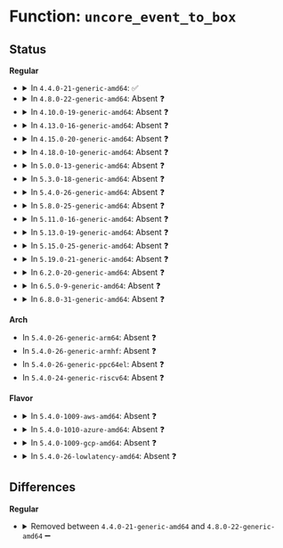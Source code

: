 # Function: <code>uncore_event_to_box</code>

## Status
<b>Regular</b>
<ul>
<li>
<details>
<summary>In <code>4.4.0-21-generic-amd64</code>: ✅</summary>

```c
struct intel_uncore_box * uncore_event_to_box(struct perf_event * event)
```

```json
{
  "name": "uncore_event_to_box",
  "collision_type": "Unique Global",
  "inline_type": "No",
  "funcs": [
    {
      "addr": 18446744071578936928,
      "name": "uncore_event_to_box",
      "external": true,
      "loc": "arch/x86/events/intel/uncore.c:115",
      "file": "arch/x86/events/intel/uncore.c",
      "inline": "seen, unknown",
      "caller_inline": [],
      "caller_func": [
        "arch/x86/events/intel/uncore.c:uncore_pmu_event_start",
        "arch/x86/events/intel/uncore.c:uncore_pmu_event_read",
        "arch/x86/events/intel/uncore.c:uncore_pmu_event_stop",
        "arch/x86/events/intel/uncore.c:uncore_pmu_event_del",
        "arch/x86/events/intel/uncore.c:uncore_pmu_event_add",
        "arch/x86/events/intel/uncore_snb.c:snb_uncore_imc_event_stop",
        "arch/x86/events/intel/uncore_snb.c:snb_uncore_imc_event_del",
        "arch/x86/events/intel/uncore_snb.c:snb_uncore_imc_event_start",
        "arch/x86/events/intel/uncore_snb.c:snb_uncore_imc_event_add"
      ]
    }
  ],
  "symbols": [
    {
      "addr": 18446744071578936928,
      "name": "uncore_event_to_box",
      "section": ".text",
      "bind": "STB_GLOBAL",
      "size": 55
    }
  ]
}
```
</details>
</li>
<li>
<details>
<summary>In <code>4.8.0-22-generic-amd64</code>: Absent ❓</summary>

```json
{
  "name": "uncore_event_to_box",
  "collision_type": "Static Duplication",
  "inline_type": "Full",
  "funcs": [
    {
      "addr": 0,
      "name": "uncore_event_to_box",
      "external": false,
      "loc": "arch/x86/events/intel/uncore.h:334",
      "file": "arch/x86/events/intel/uncore.c",
      "inline": "declared, inlined",
      "caller_inline": [],
      "caller_func": []
    },
    {
      "addr": 0,
      "name": "uncore_event_to_box",
      "external": false,
      "loc": "arch/x86/events/intel/uncore.h:334",
      "file": "arch/x86/events/intel/uncore_snb.c",
      "inline": "declared, inlined",
      "caller_inline": [],
      "caller_func": []
    }
  ],
  "symbols": []
}
```
</details>
</li>
<li>
<details>
<summary>In <code>4.10.0-19-generic-amd64</code>: Absent ❓</summary>

```json
{
  "name": "uncore_event_to_box",
  "collision_type": "Static Duplication",
  "inline_type": "Full",
  "funcs": [
    {
      "addr": 0,
      "name": "uncore_event_to_box",
      "external": false,
      "loc": "arch/x86/events/intel/uncore.h:339",
      "file": "arch/x86/events/intel/uncore.c",
      "inline": "declared, inlined",
      "caller_inline": [],
      "caller_func": []
    },
    {
      "addr": 0,
      "name": "uncore_event_to_box",
      "external": false,
      "loc": "arch/x86/events/intel/uncore.h:339",
      "file": "arch/x86/events/intel/uncore_snb.c",
      "inline": "declared, inlined",
      "caller_inline": [],
      "caller_func": []
    }
  ],
  "symbols": []
}
```
</details>
</li>
<li>
<details>
<summary>In <code>4.13.0-16-generic-amd64</code>: Absent ❓</summary>

```json
{
  "name": "uncore_event_to_box",
  "collision_type": "Static Duplication",
  "inline_type": "Full",
  "funcs": [
    {
      "addr": 0,
      "name": "uncore_event_to_box",
      "external": false,
      "loc": "arch/x86/events/intel/uncore.h:339",
      "file": "arch/x86/events/intel/uncore.c",
      "inline": "declared, inlined",
      "caller_inline": [],
      "caller_func": []
    },
    {
      "addr": 0,
      "name": "uncore_event_to_box",
      "external": false,
      "loc": "arch/x86/events/intel/uncore.h:339",
      "file": "arch/x86/events/intel/uncore_snb.c",
      "inline": "declared, inlined",
      "caller_inline": [],
      "caller_func": []
    }
  ],
  "symbols": []
}
```
</details>
</li>
<li>
<details>
<summary>In <code>4.15.0-20-generic-amd64</code>: Absent ❓</summary>

```json
{
  "name": "uncore_event_to_box",
  "collision_type": "Static Duplication",
  "inline_type": "Full",
  "funcs": [
    {
      "addr": 0,
      "name": "uncore_event_to_box",
      "external": false,
      "loc": "arch/x86/events/intel/uncore.h:340",
      "file": "arch/x86/events/intel/uncore.c",
      "inline": "declared, inlined",
      "caller_inline": [],
      "caller_func": []
    },
    {
      "addr": 0,
      "name": "uncore_event_to_box",
      "external": false,
      "loc": "arch/x86/events/intel/uncore.h:340",
      "file": "arch/x86/events/intel/uncore_snb.c",
      "inline": "declared, inlined",
      "caller_inline": [],
      "caller_func": []
    }
  ],
  "symbols": []
}
```
</details>
</li>
<li>
<details>
<summary>In <code>4.18.0-10-generic-amd64</code>: Absent ❓</summary>

```json
{
  "name": "uncore_event_to_box",
  "collision_type": "Unique Static",
  "inline_type": "Full",
  "funcs": [
    {
      "addr": 0,
      "name": "uncore_event_to_box",
      "external": false,
      "loc": "arch/x86/events/intel/uncore.h:461",
      "file": "arch/x86/events/intel/uncore.c",
      "inline": "declared, inlined",
      "caller_inline": [],
      "caller_func": []
    }
  ],
  "symbols": []
}
```
</details>
</li>
<li>
<details>
<summary>In <code>5.0.0-13-generic-amd64</code>: Absent ❓</summary>

```json
{
  "name": "uncore_event_to_box",
  "collision_type": "Unique Static",
  "inline_type": "Full",
  "funcs": [
    {
      "addr": 0,
      "name": "uncore_event_to_box",
      "external": false,
      "loc": "arch/x86/events/intel/uncore.h:478",
      "file": "arch/x86/events/intel/uncore.c",
      "inline": "declared, inlined",
      "caller_inline": [],
      "caller_func": []
    }
  ],
  "symbols": []
}
```
</details>
</li>
<li>
<details>
<summary>In <code>5.3.0-18-generic-amd64</code>: Absent ❓</summary>

```json
{
  "name": "uncore_event_to_box",
  "collision_type": "Unique Static",
  "inline_type": "Full",
  "funcs": [
    {
      "addr": 0,
      "name": "uncore_event_to_box",
      "external": false,
      "loc": "arch/x86/events/intel/uncore.h:500",
      "file": "arch/x86/events/intel/uncore.c",
      "inline": "declared, inlined",
      "caller_inline": [],
      "caller_func": []
    }
  ],
  "symbols": []
}
```
</details>
</li>
<li>
<details>
<summary>In <code>5.4.0-26-generic-amd64</code>: Absent ❓</summary>

```json
{
  "name": "uncore_event_to_box",
  "collision_type": "Unique Static",
  "inline_type": "Full",
  "funcs": [
    {
      "addr": 0,
      "name": "uncore_event_to_box",
      "external": false,
      "loc": "arch/x86/events/intel/uncore.h:488",
      "file": "arch/x86/events/intel/uncore.c",
      "inline": "declared, inlined",
      "caller_inline": [],
      "caller_func": []
    }
  ],
  "symbols": []
}
```
</details>
</li>
<li>
<details>
<summary>In <code>5.8.0-25-generic-amd64</code>: Absent ❓</summary>

```json
{
  "name": "uncore_event_to_box",
  "collision_type": "Unique Static",
  "inline_type": "Full",
  "funcs": [
    {
      "addr": 18446744071578949989,
      "name": "uncore_event_to_box",
      "external": false,
      "loc": "arch/x86/events/intel/uncore.h:491",
      "file": "arch/x86/events/intel/uncore.c",
      "inline": "declared, inlined",
      "caller_inline": [
        "arch/x86/events/intel/uncore.c:uncore_pmu_event_read",
        "arch/x86/events/intel/uncore.c:uncore_pmu_event_del",
        "arch/x86/events/intel/uncore.c:uncore_pmu_event_add",
        "arch/x86/events/intel/uncore.c:uncore_pmu_event_stop",
        "arch/x86/events/intel/uncore.c:uncore_pmu_event_start"
      ],
      "caller_func": []
    }
  ],
  "symbols": []
}
```
</details>
</li>
<li>
<details>
<summary>In <code>5.11.0-16-generic-amd64</code>: Absent ❓</summary>

```json
{
  "name": "uncore_event_to_box",
  "collision_type": "Unique Static",
  "inline_type": "Full",
  "funcs": [
    {
      "addr": 18446744071578951637,
      "name": "uncore_event_to_box",
      "external": false,
      "loc": "arch/x86/events/intel/uncore.h:528",
      "file": "arch/x86/events/intel/uncore.c",
      "inline": "declared, inlined",
      "caller_inline": [
        "arch/x86/events/intel/uncore.c:uncore_pmu_event_read",
        "arch/x86/events/intel/uncore.c:uncore_pmu_event_del",
        "arch/x86/events/intel/uncore.c:uncore_pmu_event_add",
        "arch/x86/events/intel/uncore.c:uncore_pmu_event_stop",
        "arch/x86/events/intel/uncore.c:uncore_pmu_event_start"
      ],
      "caller_func": []
    }
  ],
  "symbols": []
}
```
</details>
</li>
<li>
<details>
<summary>In <code>5.13.0-19-generic-amd64</code>: Absent ❓</summary>

```json
{
  "name": "uncore_event_to_box",
  "collision_type": "Unique Static",
  "inline_type": "Full",
  "funcs": [
    {
      "addr": 18446744071578956629,
      "name": "uncore_event_to_box",
      "external": false,
      "loc": "arch/x86/events/intel/uncore.h:541",
      "file": "arch/x86/events/intel/uncore.c",
      "inline": "declared, inlined",
      "caller_inline": [
        "arch/x86/events/intel/uncore.c:uncore_pmu_event_read",
        "arch/x86/events/intel/uncore.c:uncore_pmu_event_del",
        "arch/x86/events/intel/uncore.c:uncore_pmu_event_add",
        "arch/x86/events/intel/uncore.c:uncore_pmu_event_stop",
        "arch/x86/events/intel/uncore.c:uncore_pmu_event_start"
      ],
      "caller_func": []
    }
  ],
  "symbols": []
}
```
</details>
</li>
<li>
<details>
<summary>In <code>5.15.0-25-generic-amd64</code>: Absent ❓</summary>

```json
{
  "name": "uncore_event_to_box",
  "collision_type": "Unique Static",
  "inline_type": "Full",
  "funcs": [
    {
      "addr": 18446744071578967237,
      "name": "uncore_event_to_box",
      "external": false,
      "loc": "arch/x86/events/intel/uncore.h:542",
      "file": "arch/x86/events/intel/uncore.c",
      "inline": "declared, inlined",
      "caller_inline": [
        "arch/x86/events/intel/uncore.c:uncore_pmu_event_read",
        "arch/x86/events/intel/uncore.c:uncore_pmu_event_del",
        "arch/x86/events/intel/uncore.c:uncore_pmu_event_add",
        "arch/x86/events/intel/uncore.c:uncore_pmu_event_stop",
        "arch/x86/events/intel/uncore.c:uncore_pmu_event_start"
      ],
      "caller_func": []
    }
  ],
  "symbols": []
}
```
</details>
</li>
<li>
<details>
<summary>In <code>5.19.0-21-generic-amd64</code>: Absent ❓</summary>

```json
{
  "name": "uncore_event_to_box",
  "collision_type": "Unique Static",
  "inline_type": "Full",
  "funcs": [
    {
      "addr": 18446744071578978149,
      "name": "uncore_event_to_box",
      "external": false,
      "loc": "arch/x86/events/intel/uncore.h:542",
      "file": "arch/x86/events/intel/uncore.c",
      "inline": "declared, inlined",
      "caller_inline": [
        "arch/x86/events/intel/uncore.c:uncore_pmu_event_read",
        "arch/x86/events/intel/uncore.c:uncore_pmu_event_del",
        "arch/x86/events/intel/uncore.c:uncore_pmu_event_add",
        "arch/x86/events/intel/uncore.c:uncore_pmu_event_stop",
        "arch/x86/events/intel/uncore.c:uncore_pmu_event_start"
      ],
      "caller_func": []
    }
  ],
  "symbols": []
}
```
</details>
</li>
<li>
<details>
<summary>In <code>6.2.0-20-generic-amd64</code>: Absent ❓</summary>

```json
{
  "name": "uncore_event_to_box",
  "collision_type": "Unique Static",
  "inline_type": "Full",
  "funcs": [
    {
      "addr": 18446744071578996917,
      "name": "uncore_event_to_box",
      "external": false,
      "loc": "arch/x86/events/intel/uncore.h:558",
      "file": "arch/x86/events/intel/uncore.c",
      "inline": "declared, inlined",
      "caller_inline": [
        "arch/x86/events/intel/uncore.c:uncore_pmu_event_read",
        "arch/x86/events/intel/uncore.c:uncore_pmu_event_del",
        "arch/x86/events/intel/uncore.c:uncore_pmu_event_add",
        "arch/x86/events/intel/uncore.c:uncore_pmu_event_stop",
        "arch/x86/events/intel/uncore.c:uncore_pmu_event_start"
      ],
      "caller_func": []
    }
  ],
  "symbols": []
}
```
</details>
</li>
<li>
<details>
<summary>In <code>6.5.0-9-generic-amd64</code>: Absent ❓</summary>

```json
{
  "name": "uncore_event_to_box",
  "collision_type": "Unique Static",
  "inline_type": "Full",
  "funcs": [
    {
      "addr": 18446744071578996645,
      "name": "uncore_event_to_box",
      "external": false,
      "loc": "arch/x86/events/intel/uncore.h:561",
      "file": "arch/x86/events/intel/uncore.c",
      "inline": "declared, inlined",
      "caller_inline": [
        "arch/x86/events/intel/uncore.c:uncore_pmu_event_read",
        "arch/x86/events/intel/uncore.c:uncore_pmu_event_del",
        "arch/x86/events/intel/uncore.c:uncore_pmu_event_add",
        "arch/x86/events/intel/uncore.c:uncore_pmu_event_stop",
        "arch/x86/events/intel/uncore.c:uncore_pmu_event_start"
      ],
      "caller_func": []
    }
  ],
  "symbols": []
}
```
</details>
</li>
<li>
<details>
<summary>In <code>6.8.0-31-generic-amd64</code>: Absent ❓</summary>

```json
{
  "name": "uncore_event_to_box",
  "collision_type": "Unique Static",
  "inline_type": "Full",
  "funcs": [
    {
      "addr": 18446744071579021573,
      "name": "uncore_event_to_box",
      "external": false,
      "loc": "arch/x86/events/intel/uncore.h:561",
      "file": "arch/x86/events/intel/uncore.c",
      "inline": "declared, inlined",
      "caller_inline": [
        "arch/x86/events/intel/uncore.c:uncore_pmu_event_read",
        "arch/x86/events/intel/uncore.c:uncore_pmu_event_del",
        "arch/x86/events/intel/uncore.c:uncore_pmu_event_add",
        "arch/x86/events/intel/uncore.c:uncore_pmu_event_stop",
        "arch/x86/events/intel/uncore.c:uncore_pmu_event_start"
      ],
      "caller_func": []
    }
  ],
  "symbols": []
}
```
</details>
</li>
</ul>
<b>Arch</b>
<ul>
<li>
In <code>5.4.0-26-generic-arm64</code>: Absent ❓
</li>
<li>
In <code>5.4.0-26-generic-armhf</code>: Absent ❓
</li>
<li>
In <code>5.4.0-26-generic-ppc64el</code>: Absent ❓
</li>
<li>
In <code>5.4.0-24-generic-riscv64</code>: Absent ❓
</li>
</ul>
<b>Flavor</b>
<ul>
<li>
<details>
<summary>In <code>5.4.0-1009-aws-amd64</code>: Absent ❓</summary>

```json
{
  "name": "uncore_event_to_box",
  "collision_type": "Unique Static",
  "inline_type": "Full",
  "funcs": [
    {
      "addr": 0,
      "name": "uncore_event_to_box",
      "external": false,
      "loc": "arch/x86/events/intel/uncore.h:488",
      "file": "arch/x86/events/intel/uncore.c",
      "inline": "declared, inlined",
      "caller_inline": [],
      "caller_func": []
    }
  ],
  "symbols": []
}
```
</details>
</li>
<li>
<details>
<summary>In <code>5.4.0-1010-azure-amd64</code>: Absent ❓</summary>

```json
{
  "name": "uncore_event_to_box",
  "collision_type": "Unique Static",
  "inline_type": "Full",
  "funcs": [
    {
      "addr": 0,
      "name": "uncore_event_to_box",
      "external": false,
      "loc": "arch/x86/events/intel/uncore.h:488",
      "file": "arch/x86/events/intel/uncore.c",
      "inline": "declared, inlined",
      "caller_inline": [],
      "caller_func": []
    }
  ],
  "symbols": []
}
```
</details>
</li>
<li>
<details>
<summary>In <code>5.4.0-1009-gcp-amd64</code>: Absent ❓</summary>

```json
{
  "name": "uncore_event_to_box",
  "collision_type": "Unique Static",
  "inline_type": "Full",
  "funcs": [
    {
      "addr": 0,
      "name": "uncore_event_to_box",
      "external": false,
      "loc": "arch/x86/events/intel/uncore.h:488",
      "file": "arch/x86/events/intel/uncore.c",
      "inline": "declared, inlined",
      "caller_inline": [],
      "caller_func": []
    }
  ],
  "symbols": []
}
```
</details>
</li>
<li>
<details>
<summary>In <code>5.4.0-26-lowlatency-amd64</code>: Absent ❓</summary>

```json
{
  "name": "uncore_event_to_box",
  "collision_type": "Unique Static",
  "inline_type": "Full",
  "funcs": [
    {
      "addr": 0,
      "name": "uncore_event_to_box",
      "external": false,
      "loc": "arch/x86/events/intel/uncore.h:488",
      "file": "arch/x86/events/intel/uncore.c",
      "inline": "declared, inlined",
      "caller_inline": [],
      "caller_func": []
    }
  ],
  "symbols": []
}
```
</details>
</li>
</ul>

## Differences
<b>Regular</b>
<ul>
<li>
<details>
<summary>Removed between <code>4.4.0-21-generic-amd64</code> and <code>4.8.0-22-generic-amd64</code> ➖</summary>

```c
struct intel_uncore_box * uncore_event_to_box(struct perf_event * event)
```
</details>
</li>
</ul>
